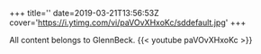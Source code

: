 +++
title=''
date=2019-03-21T13:56:53Z
cover='https://i.ytimg.com/vi/paVOvXHxoKc/sddefault.jpg'
+++

All content belongs to GlennBeck.
{{< youtube paVOvXHxoKc >}}
